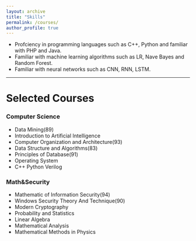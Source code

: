 ```yaml
---
layout: archive
title: "Skills"
permalink: /courses/
author_profile: true
---
```

* Profciency in programming languages such as C++, Python and familiar with PHP and Java.
* Familiar with machine learning algorithms such as LR, Nave Bayes and Random Forest.
* Familiar with neural networks such as CNN, RNN, LSTM.

- - - - 

# Selected Courses
### Computer Science
* Data Mining(89) 
* Introduction to Artificial Intelligence 
* Computer Organization and Architecture(93)
* Data Structure and Algorithms(83) 
* Principles of Database(91) 
* Operating System 
* C++ Python Verilog     
### Math&Security
* Mathematic of Information Security(94)
* Windows Security Theory And Technique(90)
* Modern Cryptography
* Probability and Statistics
* Linear Algebra
* Mathematical Analysis
* Mathematical Methods in Physics

